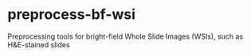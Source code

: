 # preprocess-bf-wsi
Preprocessing tools for bright-field Whole Slide Images (WSIs), such as H&amp;E-stained slides
